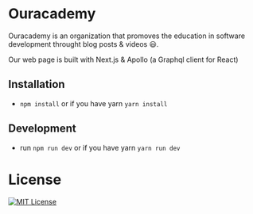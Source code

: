 # Ouracademy 
> 
Ouracademy is an organization that promoves the education in software development throught blog posts & videos 😃.

Our web page is built with Next.js & Apollo (a Graphql client for React)

## Installation

* `npm install` or if you have yarn `yarn install`

## Development
* run `npm run dev` or if you have yarn `yarn run dev`

# License
[![MIT License](https://img.shields.io/badge/license-MIT-blue.svg?style=flat)](/LICENSE)